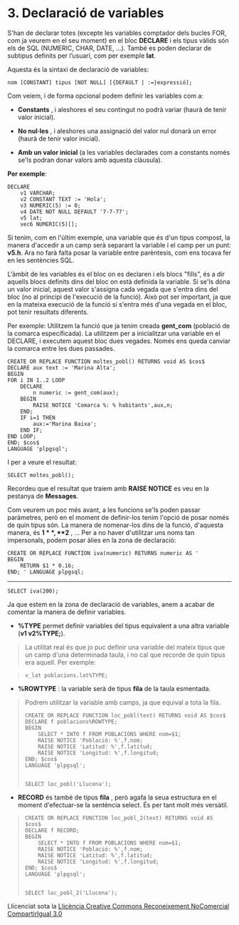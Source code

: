 # 3. Declaració de variables

S'han de declarar totes (excepte les variables comptador dels bucles FOR, com
ja veurem en el seu moment) en el bloc **DECLARE** i els tipus vàlids són els
de SQL (NUMERIC, CHAR, DATE, ...). També es poden declarar de subtipus
definits per l’usuari, com per exemple **lat**.

Aquesta és la sintaxi de declaració de variables:

        
    nom [CONSTANT] tipus [NOT NULL] [{DEFAULT | :=}expressió];

Com veiem, i de forma opcional podem definir les variables com a:

  * **Constants** , i aleshores el seu contingut no podrà variar (haurà de tenir valor inicial).

  * **No nul·les** , i aleshores una assignació del valor nul donarà un error (haurà de tenir valor inicial).

  * **Amb un valor inicial** (a les variables declarades com a constants només se'ls podran donar valors amb aquesta clàusula).

**Per exemple**:

        
    DECLARE
        v1 VARCHAR;
        v2 CONSTANT TEXT := 'Hola';
        v3 NUMERIC(5) := 0;
        v4 DATE NOT NULL DEFAULT '7-7-77';
        v5 lat;
        vec6 NUMERIC(5)[];

Si tenim, com en l'últim exemple, una variable que és d'un tipus compost, la
manera d'accedir a un camp serà separant la variable i el camp per un punt:
**v5.h**. Ara no farà falta posar la variable entre parèntesis, com ens tocava
fer en les sentències SQL.

L'àmbit de les variables és el bloc on es declaren i els blocs "fills", és a
dir aquells blocs definits dins del bloc on està definida la variable. Si
se'ls dóna un valor inicial, aquest valor s'assigna cada vegada que s'entra
dins del bloc (no al principi de l'execució de la funció). Això pot ser
important, ja que en la mateixa execució de la funció si s'entra més d'una
vegada en el bloc, pot tenir resultats diferents.

Per exemple: Utilitzem la funció que ja tenim creada **gent_com** (població de
la comarca especificada). La utilitzem per a inicialitzar una variable en el
DECLARE, i executem aquest bloc dues vegades. Només ens queda canviar la
comarca entre les dues passades.

    
    
    CREATE OR REPLACE FUNCTION moltes_pobl() RETURNS void AS $cos$
    DECLARE aux text := 'Marina Alta';
    BEGIN
    FOR i IN 1..2 LOOP
        DECLARE
            n numeric := gent_com(aux);
        BEGIN
            RAISE NOTICE 'Comarca %: % habitants',aux,n;
        END;
        IF i=1 THEN
            aux:='Marina Baixa';
        END IF;
    END LOOP;
    END; $cos$
    LANGUAGE 'plpgsql';

I per a veure el resultat:

    
    
    SELECT moltes_pobl();

Recordeu que el resultat que traiem amb **RAISE NOTICE** es veu en la pestanya
de **Messages**.

Com veurem un poc més avant, a les funcions se'ls poden passar paràmetres,
però en el moment de definir-los tenim l'opció de posar només de quin tipus
són. La manera de nomenar-los dins de la funció, d'aquesta manera, és **$1** ,
**$2** , ... Per a no haver d'utilitzar uns noms tan impersonals, podem posar
àlies en la zona de declaració:

    
    
    CREATE OR REPLACE FUNCTION iva(numeric) RETURNS numeric AS '
    BEGIN
        RETURN $1 * 0.16;
    END; ' LANGUAGE plpgsql;
    
---
   
    SELECT iva(200);

Ja que estem en la zona de declaració de variables, anem a acabar de comentar
la manera de definir variables.

  * **%TYPE** permet definir variables del tipus equivalent a una altra variable (**v1 v2%TYPE;**).

> La utilitat real és que jo puc definir una variable del mateix tipus que un
> camp d'una determinada taula, i no cal que recorde de quin tipus era aquell.
> Per exemple:
>  

>     v_lat poblacions.lat%TYPE;

  * **%ROWTYPE** : la variable serà de tipus **fila** de la taula esmentada.

> Podrem utilitzar la variable amb camps, ja que equival a tota la fila.
>  
>  
>     CREATE OR REPLACE FUNCTION loc_pobl(text) RETURNS void AS $cos$
>     DECLARE f poblacions%ROWTYPE;
>     BEGIN
>         SELECT * INTO f FROM POBLACIONS WHERE nom=$1;
>         RAISE NOTICE 'Població: %',f.nom;
>         RAISE NOTICE 'Latitud: %',f.latitud;
>         RAISE NOTICE 'Longitud: %',f.longitud;
>     END; $cos$
>     LANGUAGE 'plpgsql';
>  
>  
>     SELECT loc_pobl('Llucena');  
>     

  * **RECORD** és també de tipus **fila** , però agafa la seua estructura en el moment d'efectuar-se la sentència select. És per tant molt més versàtil.

>
>     CREATE OR REPLACE FUNCTION loc_pobl_2(text) RETURNS void AS $cos$
>     DECLARE f RECORD;
>     BEGIN
>         SELECT * INTO f FROM POBLACIONS WHERE nom=$1;
>         RAISE NOTICE 'Població: %',f.nom;
>         RAISE NOTICE 'Latitud: %',f.latitud;
>         RAISE NOTICE 'Longitud: %',f.longitud;
>     END; $cos$
>     LANGUAGE 'plpgsql';
>  
>  
>     SELECT loc_pobl_2('Llucena');



Llicenciat sota la  [Llicència Creative Commons Reconeixement NoComercial
CompartirIgual 3.0](http://creativecommons.org/licenses/by-nc-sa/3.0/)

